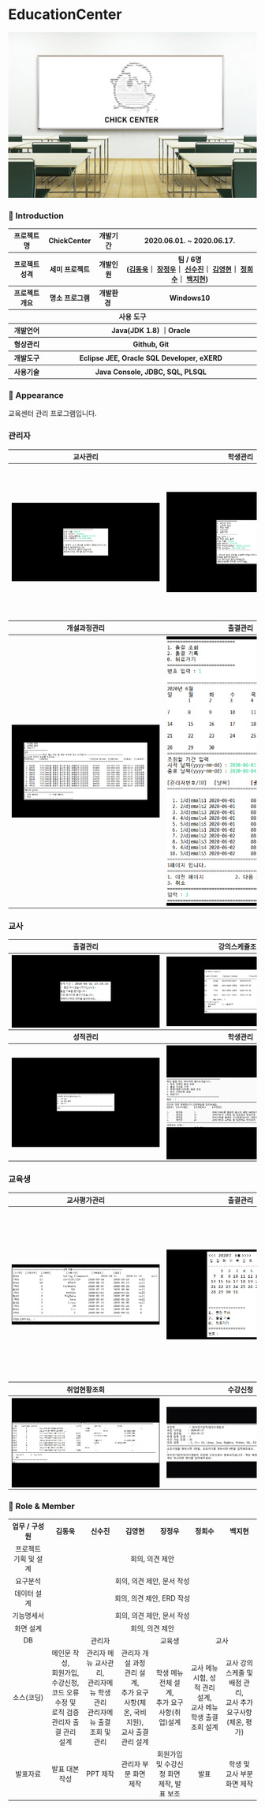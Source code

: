 # EducationCenter
 ![교육센터](img/EduMain.jpg)

### 👋 Introduction
<table>
	<tr>
		<th>프로젝트 명 </th>
	    <th>ChickCenter</th>
	    <th>개발기간</th>
	    <th>2020.06.01. ~ 2020.06.17.</th>
	</tr>
	<tr>
		<th>프로젝트 성격</th>
		<th>세미 프로젝트</th>
		<th>개발인원</th>
		<th>팀 / 6명<br>
		  (<a href="https://github.com/kdw0725">김동욱</a>｜
		  <a href="https://github.com/JeongWoo-Jang">장정우</a>｜
		  <a href="https://github.com/ssj5037">신수진</a>｜
		  <a href="https://github.com/Kimyoung-hyun">김영현</a>｜
		  <a href="https://github.com/Heesu-Jeong">정희수</a>｜
		  <a href="https://github.com/jihyun-back">백지현</a>)
		</th>
    </tr>
    <tr>
        <th>프로젝트 개요</th>
        <th>명소 프로그램</th>
        <th>개발환경&nbsp;</th>
        <th>Windows10</th>
    </tr>
    <tr>
        <th colspan="5">사용 도구</th>
    </tr> 
    <tr>
        <th>개발언어</th>
        <th colspan="3">Java(JDK 1.8) ｜Oracle </th>
    </tr>
    <tr>
        <th>형상관리</th>
        <th colspan="3">Github, Git</th>
    </tr>
    <tr>
        <th>개발도구</th>
        <th colspan="3">Eclipse JEE, Oracle SQL Developer, eXERD</th>
    </tr>
    <tr>
        <th>사용기술</th>
        <th colspan="3">Java Console, JDBC, SQL, PLSQL</th>
    </tr>
</table>

### 📼  Appearance
교육센터 관리 프로그램입니다.
<h3>관리자</h3>
<table>
	<tr>
		<th>교사관리</th>
		<th>학생관리</th>
		<th>기초정보관리</th>
	</tr>
	<tr>
		<th width="300"><img src="img/admin-01.gif" style="display : block; max-width:300px"></th>
		<th width="300"><img src="img/admin-02.gif" style="display : block; max-width:300px"></th>
		<th width="300"><img src="img/admin-03.gif" style="display : block; max-width:300px"></th>
	</tr>
	<tr>
		<th>개설과정관리</th>
		<th>출결관리</th>
		<th>체온관리</th>
	</tr>
	<tr>
		<th width="300"><img src="img/admin-04.gif" style="display : block; max-width:300px"></th>
		<th width="300"><img src="img/admin-05.gif" style="display : block; max-width:300px"></th>
		<th width="300"><img src="img/admin-06.gif" style="display : block; max-width:300px"></th>
	</tr>
</table>

<h3>교사</h3>
<table>
	<tr>
		<th>출결관리</th>
		<th>강의스케쥴조회</th>
		<th>배점관리</th>
	</tr>
	<tr>
		<th width="300"><img src="img/teacher-01.gif" style="display : block; max-width:300px"></th>
		<th width="300"><img src="img/teacher-02.gif" style="display : block; max-width:300px"></th>
		<th width="300"><img src="img/teacher-03.gif" style="display : block; max-width:300px"></th>
	</tr>
	<tr>
		<th>성적관리</th>
		<th>학생관리</th>
		<th>교사평가관리</th>
	</tr>
	<tr>
		<th width="300"><img src="img/teacher-04.gif" style="display : block; max-width:300px"></th>
		<th width="300"><img src="img/teacher-05.gif" style="display : block; max-width:300px"></th>
		<th width="300"><img src="img/teacher-06.gif" style="display : block; max-width:300px"></th>
	</tr>
</table>

<h3>교육생</h3>
<table>
	<tr>
		<th>교사평가관리</th>
		<th>출결관리</th>
		<th>체온조회</th>
	</tr>
	<tr>
		<th width="300"><img src="img/student-01.gif" style="display : block; max-width:300px"></th>
		<th width="300"><img src="img/student-02.gif" style="display : block; max-width:300px"></th>
		<th width="300"><img src="img/student-03.gif" style="display : block; max-width:300px"></th>
	</tr>
	<tr>
		<th>취업현황조회</th>
		<th>수강신청</th>
		<th>수강신청</th>
	</tr>
	<tr>
		<th width="300"><img src="img/student-04.gif" style="display : block; max-width:300px"></th>
		<th width="300"><img src="img/student-05.gif" style="display : block; max-width:300px"></th>
		<th width="300"><img src="img/student-06.gif" style="display : block; max-width:300px"></th>
	</tr>
</table>


### 📑 Role & Member
<table>
	<tr>
		<th width="16%">업무 / 구성원</th>
        <th width="14%">김동욱</th>
        <th width="14%">신수진</th>
        <th width="14%">김영현</th>
        <th width="14%">장정우</th>
        <th width="14%">정희수</th>
        <th width="14%">백지현</th>
	</tr>
	<tr>
		<td align = "center">프로젝트 기획 및 설계</td>
		<td align = "center" colspan = "6">회의, 의견 제안</td>
	</tr>
	<tr>
		<td align = "center">요구분석</th>
		<td align = "center" colspan = "6">회의, 의견 제안, 문서 작성</td>
	</tr>
	<tr>
		<td align = "center">데이터 설계</th>
		<td align = "center" colspan = "6">회의, 의견 제안, ERD 작성</td>
	</tr>
	<tr>
		<td align = "center">기능명세서</th>
		<td align = "center" colspan = "6">회의, 의견 제안, 문서 작성</td>
	</tr>
	<tr>
		<td align = "center">화면 설계</th>
		<td align = "center" colspan = "6">회의, 의견 제안</td>
	</tr>
	<tr>
		<td align = "center">DB</td>
		<td align = "center" colspan = "3">관리자</td>
		<td align = "center">교육생</td>
		<td align = "center" colspan = "2">교사</td>
	</tr>
	<tr>
		<td align = "center">소스(코딩)</td>
		<td align = "center">메인문 작성,<br>회원가입,<br>수강신청, 코드 오류 수정 및 로직 검증<br>관리자 출결 관리 설계</td>
		<td align = "center">관리자 메뉴 교사관리,<br>관리자메뉴 학생 관리<br>관리자메뉴 출결 조회 및 관리</td>
		<td align = "center">관리자 개설 과정 관리 설계,<br> 추가 요구사항(체온, 국비지원),<br> 교사 출결관리 설계</td>
		<td align = "center">학생 메뉴 전체 설계,<br>추가 요구사항(취업)설계</td>
		<td align = "center">교사 메뉴 시험, 성적 관리 설계,<br>교사 메뉴 학생 출결 조회 설계</td>
		<td align = "center">교사 강의 스케줄 및 배점 관리,<br>교사 추가 요구사항(체온, 평가)</td>
	</tr>
	<tr>
		<td align = "center">발표자료</td>
        <td align = "center">발표 대본 작성</td>
        <td align = "center">PPT 제작</td>
        <td align = "center">관리자 부분 화면 제작</td>
        <td align = "center">회원가입 및 수강신청 화면 제작, 발표 보조</td>
        <td align = "center">발표</td>
        <td align = "center">학생 및 교사 부분 화면 제작</td>
	</tr>
</table>